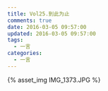 ```yaml
---
title: Vol25.到此为止
comments: true
date: 2016-03-05 09:57:00
updated: 2016-03-05 09:57:00
tags:
  - 一言
categories:
  - 一言
---
```


{% asset_img IMG_1373.JPG %}
